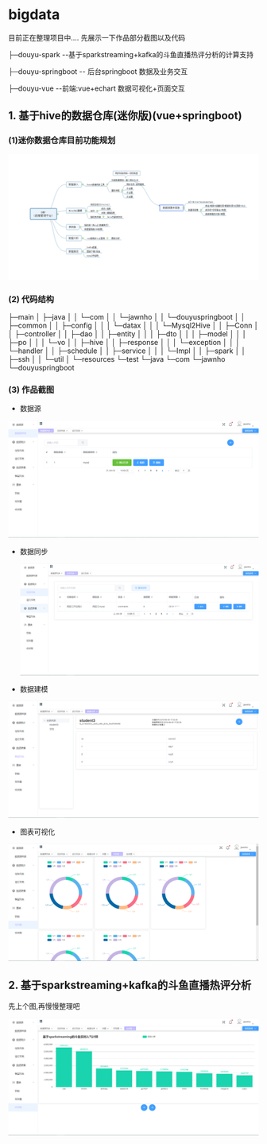 # bigdata
目前正在整理项目中.... 先展示一下作品部分截图以及代码



├─douyu-spark   --基于sparkstreaming+kafka的斗鱼直播热评分析的计算支持

├─douyu-springboot -- 后台springboot 数据及业务交互

├─douyu-vue  --前端:vue+echart  数据可视化+页面交互





## 1. 基于hive的数据仓库(迷你版)(vue+springboot)

 ### (1)迷你数据仓库目前功能规划



![迷你数据仓库设计图](https://github.com/xzyterry/bigdata/blob/master/doc/image/迷你数据仓库设计图.png)

 ###  (2) 代码结构



├─main
│  ├─java
│  │  └─com
│  │      └─jawnho
│  │          └─douyuspringboot
│  │              ├─common
│  │              ├─config
│  │              │  └─datax
│  │              │      └─Mysql2Hive
│  │              ├─Conn
│  │              ├─controller
│  │              ├─dao
│  │              ├─entity
│  │              │  ├─dto
│  │              │  ├─model
│  │              │  ├─po
│  │              │  └─vo
│  │              ├─hive
│  │              ├─response
│  │              │  └─exception
│  │              │      └─handler
│  │              ├─schedule
│  │              ├─service
│  │              │  └─Impl
│  │              ├─spark
│  │              ├─ssh
│  │              └─util
│  └─resources
└─test
    └─java
        └─com
            └─jawnho
                └─douyuspringboot



 ###  (3) 作品截图

- 数据源

![p2](https://github.com/xzyterry/bigdata/blob/master/doc/image/p2.png)

- 数据同步

  ![p2](https://github.com/xzyterry/bigdata/blob/master/doc/image/p3.png)

- 数据建模

![p2](https://github.com/xzyterry/bigdata/blob/master/doc/image/p4.png)

- 图表可视化

![p2](https://github.com/xzyterry/bigdata/blob/master/doc/image/p6.png)







## 2. 基于sparkstreaming+kafka的斗鱼直播热评分析 



先上个图,再慢慢整理吧

![p2](https://github.com/xzyterry/bigdata/blob/master/doc/image/p5.png)

